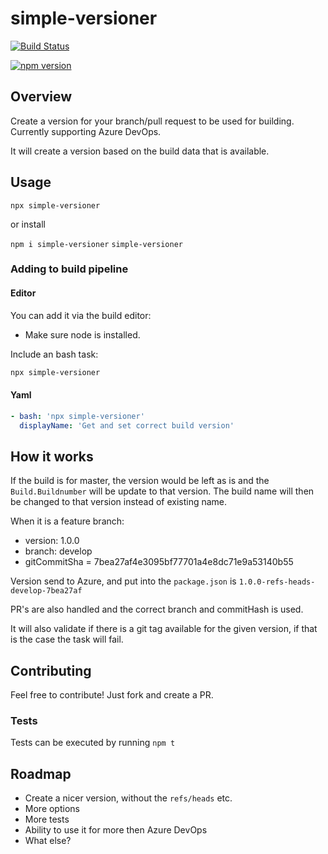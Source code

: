 # simple-versioner

[![Build Status](https://hvdb.visualstudio.com/simple-versioner/_apis/build/status/hvdb.simple-versioner?branchName=master)](https://hvdb.visualstudio.com/simple-versioner/_build/latest?definitionId=1&branchName=master)

[![npm version](https://badge.fury.io/js/simple-versioner.svg)](https://badge.fury.io/js/simple-versioner)

## Overview

Create a version for your branch/pull request to be used for building.  
Currently supporting Azure DevOps.

It will create a version based on the build data that is available.  

## Usage

`npx simple-versioner`

or install  

`npm i simple-versioner`
`simple-versioner`

### Adding to build pipeline

#### Editor

You can add it via the build editor:  
- Make sure node is installed.

Include an bash task: 
```bash
npx simple-versioner
```

#### Yaml

```yml
- bash: 'npx simple-versioner'
  displayName: 'Get and set correct build version'
```

## How it works

If the build is for master, the version would be left as is and the `Build.Buildnumber` will be update to that version. The build name will then be changed to that version instead of existing name.

When it is a feature branch:
- version: 1.0.0
- branch: develop
- gitCommitSha = 7bea27af4e3095bf77701a4e8dc71e9a53140b55

Version send to Azure, and put into the `package.json` is `1.0.0-refs-heads-develop-7bea27af`

PR's are also handled and the correct branch and commitHash is used.

It will also validate if there is a git tag available for the given version, if that is the case the task will fail.

## Contributing

Feel free to contribute! Just fork and create a PR.  

### Tests

Tests can be executed by running `npm t`  

## Roadmap

- Create a nicer version, without the `refs/heads` etc.
- More options
- More tests
- Ability to use it for more then Azure DevOps
- What else?

